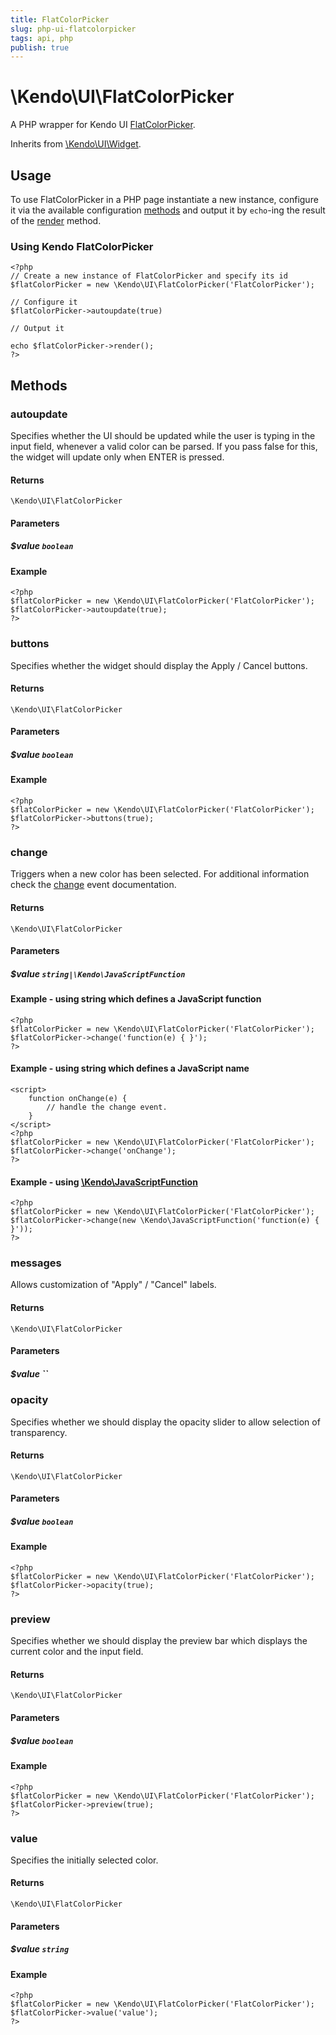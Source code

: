 ```yaml
---
title: FlatColorPicker
slug: php-ui-flatcolorpicker
tags: api, php
publish: true
---
```


# \Kendo\UI\FlatColorPicker

A PHP wrapper for Kendo UI [FlatColorPicker](/kendo-ui/api/web/flatcolorpicker).

Inherits from [\Kendo\UI\Widget](/kendo-ui/api/wrappers/php/Kendo/UI/Widget).

## Usage

To use FlatColorPicker in a PHP page instantiate a new instance, configure it via the available
configuration [methods](#methods) and output it by `echo`-ing the result of the [render](/kendo-ui/api/wrappers/php/Kendo/UI/Widget#render) method.

### Using Kendo FlatColorPicker

    <?php
    // Create a new instance of FlatColorPicker and specify its id
    $flatColorPicker = new \Kendo\UI\FlatColorPicker('FlatColorPicker');

    // Configure it
    $flatColorPicker->autoupdate(true)

    // Output it

    echo $flatColorPicker->render();
    ?>


## Methods

### autoupdate
Specifies whether the UI should be updated while the user is typing in
the input field, whenever a valid color can be parsed.  If you pass
false for this, the widget will update only when ENTER is pressed.

#### Returns
`\Kendo\UI\FlatColorPicker`

#### Parameters

##### $value `boolean`



#### Example 
    <?php
    $flatColorPicker = new \Kendo\UI\FlatColorPicker('FlatColorPicker');
    $flatColorPicker->autoupdate(true);
    ?>

### buttons
Specifies whether the widget should display the Apply / Cancel buttons.

#### Returns
`\Kendo\UI\FlatColorPicker`

#### Parameters

##### $value `boolean`



#### Example 
    <?php
    $flatColorPicker = new \Kendo\UI\FlatColorPicker('FlatColorPicker');
    $flatColorPicker->buttons(true);
    ?>

### change
Triggers when a new color has been selected.
For additional information check the [change](/kendo-ui/api/web/flatcolorpicker#events-change) event documentation.

#### Returns
`\Kendo\UI\FlatColorPicker`

#### Parameters

##### $value `string|\Kendo\JavaScriptFunction`

#### Example - using string which defines a JavaScript function

    <?php
    $flatColorPicker = new \Kendo\UI\FlatColorPicker('FlatColorPicker');
    $flatColorPicker->change('function(e) { }');
    ?>

#### Example - using string which defines a JavaScript name
    <script>
        function onChange(e) {
            // handle the change event.
        }
    </script>
    <?php
    $flatColorPicker = new \Kendo\UI\FlatColorPicker('FlatColorPicker');
    $flatColorPicker->change('onChange');
    ?>

#### Example - using [\Kendo\JavaScriptFunction](/kendo-ui/api/wrappers/php/kendo/javascriptfunction)

    <?php
    $flatColorPicker = new \Kendo\UI\FlatColorPicker('FlatColorPicker');
    $flatColorPicker->change(new \Kendo\JavaScriptFunction('function(e) { }'));
    ?>

### messages
Allows customization of "Apply" / "Cancel" labels.

#### Returns
`\Kendo\UI\FlatColorPicker`

#### Parameters

##### $value ``



### opacity
Specifies whether we should display the opacity slider to allow
selection of transparency.

#### Returns
`\Kendo\UI\FlatColorPicker`

#### Parameters

##### $value `boolean`



#### Example 
    <?php
    $flatColorPicker = new \Kendo\UI\FlatColorPicker('FlatColorPicker');
    $flatColorPicker->opacity(true);
    ?>

### preview
Specifies whether we should display the preview bar which displays the
current color and the input field.

#### Returns
`\Kendo\UI\FlatColorPicker`

#### Parameters

##### $value `boolean`



#### Example 
    <?php
    $flatColorPicker = new \Kendo\UI\FlatColorPicker('FlatColorPicker');
    $flatColorPicker->preview(true);
    ?>

### value
Specifies the initially selected color.

#### Returns
`\Kendo\UI\FlatColorPicker`

#### Parameters

##### $value `string`



#### Example 
    <?php
    $flatColorPicker = new \Kendo\UI\FlatColorPicker('FlatColorPicker');
    $flatColorPicker->value('value');
    ?>

